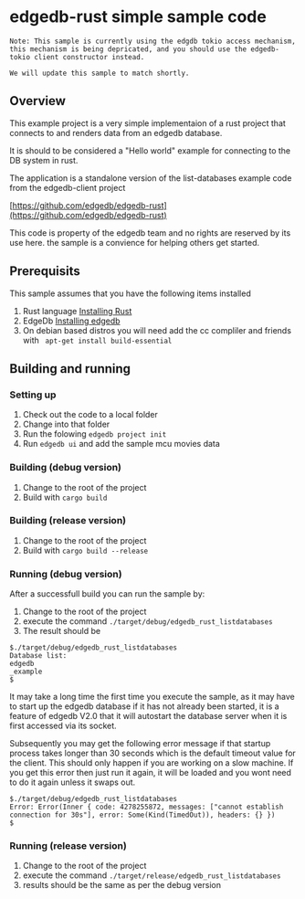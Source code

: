 # edgedb-rust simple sample code

```
Note: This sample is currently using the edgdb tokio access mechanism, this mechanism is being depricated, and you should use the edgedb-tokio client constructor instead.

We will update this sample to match shortly.
```

## Overview

This example project is a very simple implementaion of a rust project that connects to and renders data from an edgedb database. 

It is should to be considered a "Hello world" example for connecting to the DB system in rust. 

The application is a standalone version of the list-databases example code from the edgedb-client project 

[https://github.com/edgedb/edgedb-rust](https://github.com/edgedb/edgedb-rust)

This code is property of the edgedb team and no rights are reserved by its use here. the sample is a convience for helping others get started. 
## Prerequisits

This sample assumes that you have the following items installed

1. Rust language [Installing Rust](https://www.rust-lang.org/tools/install)
2. EdgeDb [Installing edgedb](https://www.edgedb.com/install)
3. On debian based distros you will need add the cc compliler and friends with 
``` apt-get install build-essential```


## Building and running 

### Setting up

1. Check out the code to a local folder
2. Change into that folder
3. Run the folowing
``` edgedb project init ```
4. Run ```edgedb ui``` and add the sample mcu movies data

### Building (debug version)
1. Change to the root of the project
2. Build with ```cargo build```

### Building (release version)
1. Change to the root of the project
2. Build with ```cargo build --release```

### Running (debug version)  
After a successfull build you can run the sample by: 

1. Change to the root of the project
2. execute the command ```./target/debug/edgedb_rust_listdatabases```
3. The result should be 

```
$./target/debug/edgedb_rust_listdatabases 
Database list:
edgedb
_example
$ 

```

It may take a long time the first time you execute the sample, as it may have to start up the edgedb database if it has not already been started, it is a feature of edgedb V2.0 that it will autostart the database server when it is first accessed via its socket. 

Subsequently you may get the following error message if that startup process takes longer than 30 seconds which is the default timeout value for the client. This should only happen if you are working on a slow machine. 
If you get this error then just run it again, it will be loaded and you wont need to do it again unless it swaps out.

```
$./target/debug/edgedb_rust_listdatabases 
Error: Error(Inner { code: 4278255872, messages: ["cannot establish connection for 30s"], error: Some(Kind(TimedOut)), headers: {} })
$
```

### Running (release version)   
1. Change to the root of the project
2. execute the command ```./target/release/edgedb_rust_listdatabases```
3. results should be the same as per the debug version

